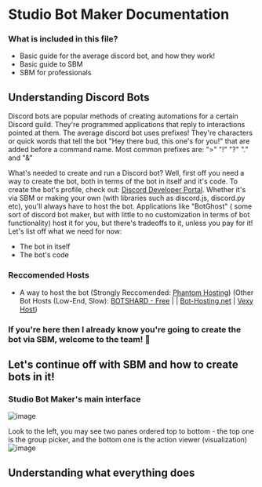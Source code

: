 # Studio Bot Maker Documentation

### What is included in this file?
- Basic guide for the average discord bot, and how they work!
- Basic guide to SBM 
- SBM for professionals 


## Understanding Discord Bots
  Discord bots are popular methods of creating automations for a certain Discord guild. They're programmed applications that reply to interactions pointed at them.
      The average discord bot uses prefixes! They're characters or quick words that tell the bot "Hey there bud, this one's for you!" that are added before a command name. Most common prefixes are: ">" "!" "?" "." and "&" 

What's needed to create and run a Discord bot? 
Well, first off you need a way to create the bot, both in terms of the bot in itself and it's code. To create the bot's profile, check out: [Discord Developer Portal](https://discord.com/developers/applications). Whether it's via SBM or making your own (with libraries such as discord.js, discord.py etc), you'll always have to host the bot. Applications like "BotGhost" ( some sort of discord bot maker, but with little to no customization in terms of bot functionality) host it for you, but there's tradeoffs to it, unless you pay for it! Let's list off what we need for now:
- The bot in itself
- The bot's code 
### Reccomended Hosts 
- A way to host the bot (Strongly Reccomended: [Phantom Hosting](https://phantom-hosting.net/store/software-hosting))  (Other Bot Hosts (Low-End, Slow): [BOTSHARD - Free](https://botshard.com/) |  | [Bot-Hosting.net](https://bot-hosting.net/) | [Vexy Host](https://vexyhost.com/free-hosting/discord/))

### If you're here then I already know you're going to create the bot via SBM, welcome to the team! 💖

## Let's continue off with SBM and how to create bots in it!

### Studio Bot Maker's main interface
![image](https://github.com/RatWasHere/Studio-Bot-Maker/assets/100881234/02b52438-fe9a-400a-a02b-67936acfe144)

Look to the left, you may see two panes ordered top to bottom - the top one is the group picker, and the bottom one is the action viewer 
(visualization)
![image](https://github.com/RatWasHere/Studio-Bot-Maker/assets/100881234/d8fee620-1ebf-4493-8ed7-6e3b8422326d)

## Understanding what everything does
